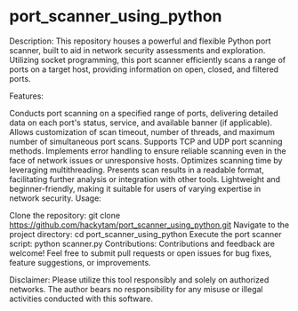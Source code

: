 # port_scanner_using_python

Description:
This repository houses a powerful and flexible Python port scanner, built to aid in network security assessments and exploration. Utilizing socket programming, this port scanner efficiently scans a range of ports on a target host, providing information on open, closed, and filtered ports.

Features:

Conducts port scanning on a specified range of ports, delivering detailed data on each port's status, service, and available banner (if applicable).
Allows customization of scan timeout, number of threads, and maximum number of simultaneous port scans.
Supports TCP and UDP port scanning methods.
Implements error handling to ensure reliable scanning even in the face of network issues or unresponsive hosts.
Optimizes scanning time by leveraging multithreading.
Presents scan results in a readable format, facilitating further analysis or integration with other tools.
Lightweight and beginner-friendly, making it suitable for users of varying expertise in network security.
Usage:

Clone the repository: git clone https://github.com/hackytam/port_scanner_using_python.git
Navigate to the project directory: cd port_scanner_using_python
Execute the port scanner script: python scanner.py 
Contributions:
Contributions and feedback are welcome! Feel free to submit pull requests or open issues for bug fixes, feature suggestions, or improvements.

Disclaimer:
Please utilize this tool responsibly and solely on authorized networks. The author bears no responsibility for any misuse or illegal activities conducted with this software.
